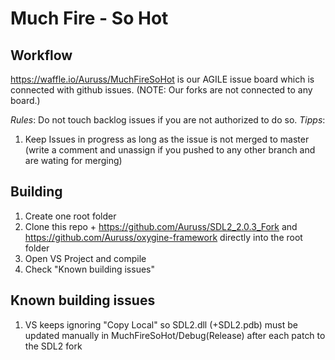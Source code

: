Much Fire - So Hot
==================

Workflow
--------
https://waffle.io/Auruss/MuchFireSoHot is our AGILE issue board which is connected with github issues.
(NOTE: Our forks are not connected to any board.)

_Rules_: Do not touch backlog issues if you are not authorized to do so.
_Tipps_:
1. Keep Issues in progress as long as the issue is not merged to master (write a comment and unassign if you pushed to any other branch and are wating for merging)

Building
--------
1. Create one root folder
2. Clone this repo + https://github.com/Auruss/SDL2_2.0.3_Fork and https://github.com/Auruss/oxygine-framework directly into the root folder
3. Open VS Project and compile
4. Check "Known building issues"

Known building issues 
---------------------
1. VS keeps ignoring "Copy Local" so SDL2.dll (+SDL2.pdb) must be updated manually in MuchFireSoHot/Debug(Release) after each patch to the SDL2 fork

